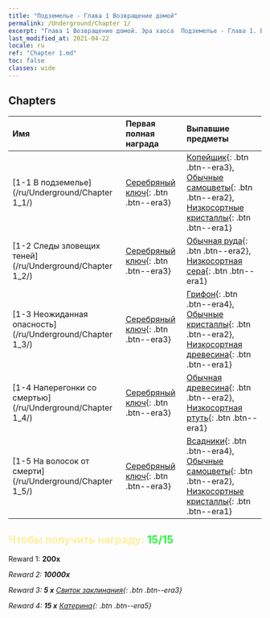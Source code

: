 ```yaml
---
title: "Подземелье - Глава 1 Возвращение домой"
permalink: /Underground/Chapter 1/
excerpt: "Глава 1 Возвращение домой. Эра хаоса  Подземелье - Глава 1. Возвращение домой"
last_modified_at: 2021-04-22
locale: ru
ref: "Chapter 1.md"
toc: false
classes: wide
---
```


## Chapters

  | Имя |  Первая полная награда | Выпавшие предметы |
  |:------------|:------------|:------------| 
  | [1-1 В подземелье](/ru/Underground/Chapter 1_1/) | [Серебряный ключ](/ItemsRU/con_693/){: .btn .btn--era3} | [Копейщик](/ItemsRU/unt_190/){: .btn .btn--era3}, [Обычные самоцветы](/ItemsRU/mat_10/){: .btn .btn--era2}, [Низкосортные кристаллы](/ItemsRU/mat_5/){: .btn .btn--era1} |
  | [1-2 Следы зловещих теней](/ru/Underground/Chapter 1_2/) | [Серебряный ключ](/ItemsRU/con_693/){: .btn .btn--era3} | [Обычная руда](/ItemsRU/mat_6/){: .btn .btn--era2}, [Низкосортная сера](/ItemsRU/mat_3/){: .btn .btn--era1} |
  | [1-3 Неожиданная опасность](/ru/Underground/Chapter 1_3/) | [Серебряный ключ](/ItemsRU/con_693/){: .btn .btn--era3} | [Грифон](/ItemsRU/unt_192/){: .btn .btn--era4}, [Обычные кристаллы](/ItemsRU/mat_11/){: .btn .btn--era2}, [Низкосортная древесина](/ItemsRU/mat_1/){: .btn .btn--era1} |
  | [1-4 Наперегонки со смертью](/ru/Underground/Chapter 1_4/) | [Серебряный ключ](/ItemsRU/con_693/){: .btn .btn--era3} | [Обычная древесина](/ItemsRU/mat_7/){: .btn .btn--era2}, [Низкосортная ртуть](/ItemsRU/mat_2/){: .btn .btn--era1} |
  | [1-5 На волосок от смерти](/ru/Underground/Chapter 1_5/) | [Серебряный ключ](/ItemsRU/con_693/){: .btn .btn--era3} | [Всадники](/ItemsRU/unt_195/){: .btn .btn--era4}, [Обычные самоцветы](/ItemsRU/mat_10/){: .btn .btn--era2}, [Низкосортные кристаллы](/ItemsRU/mat_5/){: .btn .btn--era1} |


## <span style="color: #ffeea0">Чтобы получить награду: </span><span style="color: #27f73a">15/15</span>

 Reward 1:  **200x** <i class="fas fa-gem"/>

 Reward 2:  **10000x** <i class="fas fa-coins"/>

 Reward 3: **5 x** [Свиток заклинания](/ItemsRU/con_694/){: .btn .btn--era3}

 Reward 4: **15 x** [Катерина](/ItemsRU/her_361/){: .btn .btn--era5}

